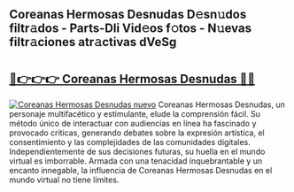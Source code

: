## Coreanas Hermosas Desnudas D𝚎sn𝚞dos filtr𝚊dos - Parts-Dli Vid𝚎os f𝚘tos - N𝚞evas filtr𝚊ciones atr𝚊ctivas dVeSg

# <h2><a href="http://mb9kfi.tromn.icu/?c=Coreanas+Hermosas+Desnudas">🔗👉👉👉 Coreanas Hermosas Desnudas 🔗🔗</a></h2>

[![Coreanas Hermosas Desnudas nuevo](https://i.imgur.com/pEAQMta.gif)](http://mb9kfi.tromn.icu/?c=Coreanas+Hermosas+Desnudas)
Coreanas Hermosas Desnudas, un personaje multifacético y estimulante, elude la comprensión fácil. Su método único de interactuar con audiencias en línea ha fascinado y provocado críticas, generando debates sobre la expresión artística, el consentimiento y las complejidades de las comunidades digitales. Independientemente de sus decisiones futuras, su huella en el mundo virtual es imborrable. Armada con una tenacidad inquebrantable y un encanto innegable, la influencia de Coreanas Hermosas Desnudas en el mundo virtual no tiene límites.
